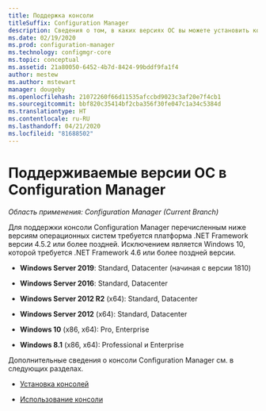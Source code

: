 ```yaml
---
title: Поддержка консоли
titleSuffix: Configuration Manager
description: Сведения о том, в каких версиях ОС вы можете установить консоль Configuration Manager.
ms.date: 02/19/2020
ms.prod: configuration-manager
ms.technology: configmgr-core
ms.topic: conceptual
ms.assetid: 21a80050-6452-4b7d-8424-99bddf9fa1f4
author: mestew
ms.author: mstewart
manager: dougeby
ms.openlocfilehash: 21072260f66d11535afccbd9023c3af20e7f4cb1
ms.sourcegitcommit: bbf820c35414bf2cba356f30fe047c1a34c5384d
ms.translationtype: HT
ms.contentlocale: ru-RU
ms.lasthandoff: 04/21/2020
ms.locfileid: "81688502"
---
```

# <a name="supported-os-versions-for-configuration-manager-consoles"></a>Поддерживаемые версии ОС в Configuration Manager

*Область применения: Configuration Manager (Current Branch)*

Для поддержки консоли Configuration Manager перечисленным ниже версиям операционных систем требуется платформа .NET Framework версии 4.5.2 или более поздней. Исключением является Windows 10, которой требуется .NET Framework 4.6 или более поздней версии.  

- **Windows Server 2019**: Standard, Datacenter (начиная с версии 1810)  

- **Windows Server 2016**: Standard, Datacenter  

- **Windows Server 2012 R2** (x64): Standard, Datacenter  

- **Windows Server 2012** (x64): Standard, Datacenter  

- **Windows 10** (x86, x64): Pro, Enterprise  

- **Windows 8.1** (x86, x64): Professional и Enterprise  

Дополнительные сведения о консоли Configuration Manager см. в следующих разделах.

- [Установка консолей](../../servers/deploy/install/install-consoles.md)  

- [Использование консоли](../../servers/manage/admin-console.md)  
